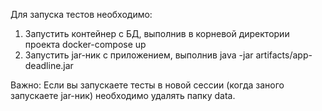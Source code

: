 Для запуска тестов необходимо:
1) Запустить контейнер с БД, выполнив в корневой директории проекта docker-compose up
2) Запустить jar-ник с приложением, выполнив java -jar artifacts/app-deadline.jar

Важно:
Если вы запускаете тесты в новой сессии (когда заного запускаете jar-ник) необходимо удалять папку data.